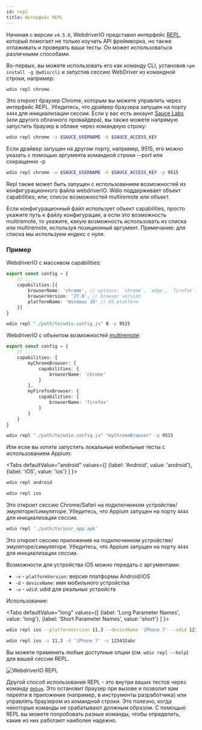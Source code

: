 ```yaml
---
id: repl
title: Интерфейс REPL
---
```


Начиная с версии `v4.5.0`, WebdriverIO представил интерфейс [REPL](https://en.wikipedia.org/wiki/Read%E2%80%93eval%E2%80%93print_loop), который помогает не только изучать API фреймворка, но также отлаживать и проверять ваши тесты. Он может использоваться различными способами.

Во-первых, вы можете использовать его как команду CLI, установив `npm install -g @wdio/cli` и запустив сессию WebDriver из командной строки, например:

```sh
wdio repl chrome
```

Это откроет браузер Chrome, которым вы можете управлять через интерфейс REPL. Убедитесь, что драйвер браузера запущен на порту `4444` для инициализации сессии. Если у вас есть аккаунт [Sauce Labs](https://saucelabs.com) (или другого облачного провайдера), вы также можете напрямую запустить браузер в облаке через командную строку:

```sh
wdio repl chrome -u $SAUCE_USERNAME -k $SAUCE_ACCESS_KEY
```

Если драйвер запущен на другом порту, например, 9515, его можно указать с помощью аргумента командной строки --port или сокращенно -p

```sh
wdio repl chrome -u $SAUCE_USERNAME -k $SAUCE_ACCESS_KEY -p 9515
```

Repl также может быть запущен с использованием возможностей из конфигурационного файла webdriverIO. Wdio поддерживает объект capabilities; или; список возможностей multiremote или объект.

Если конфигурационный файл использует объект capabilities, просто укажите путь к файлу конфигурации, а если это возможность multiremote, то укажите, какую возможность использовать из списка или multiremote, используя позиционный аргумент. Примечание: для списка мы используем индекс с нуля.

### Пример

WebdriverIO с массивом capabilities:

```ts title="wdio.conf.ts example"
export const config = {
    // ...
    capabilities:[{
        browserName: 'chrome', // options: `chrome`, `edge`, `firefox`, `safari`, `chromium`
        browserVersion: '27.0', // browser version
        platformName: 'Windows 10' // OS platform
    }]
}
```

```sh
wdio repl "./path/to/wdio.config.js" 0 -p 9515
```

WebdriverIO с объектом возможностей [multiremote](https://webdriver.io/docs/multiremote/):

```ts title="wdio.conf.ts example"
export const config = {
    // ...
    capabilities: {
        myChromeBrowser: {
            capabilities: {
                browserName: 'chrome'
            }
        },
        myFirefoxBrowser: {
            capabilities: {
                browserName: 'firefox'
            }
        }
    }
}
```

```sh
wdio repl "./path/to/wdio.config.js" "myChromeBrowser" -p 9515
```

Или если вы хотите запустить локальные мобильные тесты с использованием Appium:

<Tabs
  defaultValue="android"
  values={[
    {label: 'Android', value: 'android'},
    {label: 'iOS', value: 'ios'}
  ]
}>
<TabItem value="android">

```sh
wdio repl android
```

</TabItem>
<TabItem value="ios">

```sh
wdio repl ios
```

</TabItem>
</Tabs>

Это откроет сессию Chrome/Safari на подключенном устройстве/эмуляторе/симуляторе. Убедитесь, что Appium запущен на порту `4444` для инициализации сессии.

```sh
wdio repl './path/to/your_app.apk'
```

Это откроет сессию приложения на подключенном устройстве/эмуляторе/симуляторе. Убедитесь, что Appium запущен на порту `4444` для инициализации сессии.

Возможности для устройства iOS можно передать с аргументами:

* `-v`      - `platformVersion`: версия платформы Android/iOS
* `-d`      - `deviceName`: имя мобильного устройства
* `-u`      - `udid`: udid для реальных устройств

Использование:

<Tabs
  defaultValue="long"
  values={[
    {label: 'Long Parameter Names', value: 'long'},
    {label: 'Short Parameter Names', value: 'short'}
  ]
}>
<TabItem value="long">

```sh
wdio repl ios --platformVersion 11.3 --deviceName 'iPhone 7' --udid 123432abc
```

</TabItem>
<TabItem value="short">

```sh
wdio repl ios -v 11.3 -d 'iPhone 7' -u 123432abc
```

</TabItem>
</Tabs>

Вы можете применить любые доступные опции (см. `wdio repl --help`) для вашей сессии REPL.

![WebdriverIO REPL](https://webdriver.io/img/repl.gif)

Другой способ использования REPL - это внутри ваших тестов через команду [`debug`](/docs/api/browser/debug). Это остановит браузер при вызове и позволит вам перейти в приложение (например, в инструменты разработчика) или управлять браузером из командной строки. Это полезно, когда некоторые команды не срабатывают должным образом. С помощью REPL вы можете попробовать разные команды, чтобы определить, какие из них работают наиболее надежно.